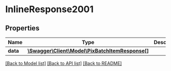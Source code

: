 # InlineResponse2001

## Properties
Name | Type | Description | Notes
------------ | ------------- | ------------- | -------------
**data** | [**\Swagger\Client\Model\PixBatchItemResponse[]**](PixBatchItemResponse.md) |  | [optional] 

[[Back to Model list]](../../README.md#documentation-for-models) [[Back to API list]](../../README.md#documentation-for-api-endpoints) [[Back to README]](../../README.md)

